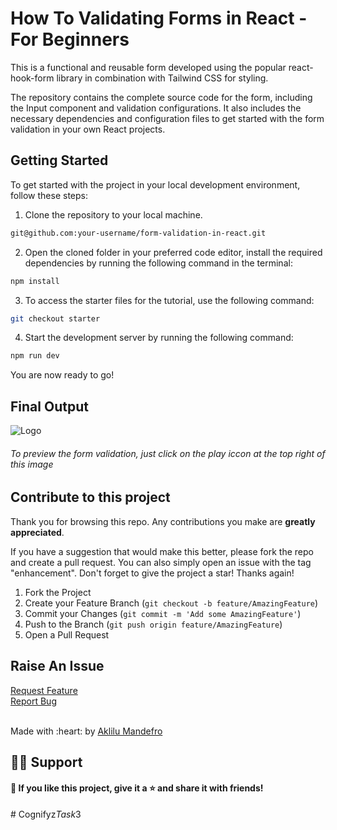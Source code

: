 
# How To Validating Forms in React - For Beginners

This is a functional and reusable form developed using the popular react-hook-form library in combination with Tailwind CSS for
styling.

The repository contains the complete source code for the form, including the Input component and validation configurations. It also includes the necessary dependencies and configuration files to get started with the form validation in
your own React projects.

<!-- PROJECT LOGO -->

## Getting Started

To get started with the project in your local development environment, follow
these steps:

1. Clone the repository to your local machine.

```bash
git@github.com:your-username/form-validation-in-react.git
```

2. Open the cloned folder in your preferred code editor, install the required
   dependencies by running the following command in the terminal:

```bash
npm install
```

3. To access the starter files for the tutorial, use the following command:

```bash
git checkout starter
```

4. Start the development server by running the following command:

```bash
npm run dev
```

You are now ready to go!

## Final Output
 <img src="https://i.imgur.com/7PmxPhY.gif" alt="Logo">
<h6> To preview the form validation, just click on the play iccon at the top right of this image </h6>

## Contribute to this project

Thank you for browsing this repo. Any contributions you make are **greatly
appreciated**.

If you have a suggestion that would make this better, please fork the repo and
create a pull request. You can also simply open an issue with the tag
"enhancement". Don't forget to give the project a star! Thanks again!

1. Fork the Project
2. Create your Feature Branch (`git checkout -b feature/AmazingFeature`)
3. Commit your Changes (`git commit -m 'Add some AmazingFeature'`)
4. Push to the Branch (`git push origin feature/AmazingFeature`)
5. Open a Pull Request

## Raise An Issue
  <p align="left">
    <a href="https://github.com/Aklilu-Mandefro/form-validation-in-react/issues">Request Feature</a><br>
    <a href="https://github.com/Aklilu-Mandefro/form-validation-in-react/issues">Report Bug</a>
  </p>
  
  <br>
Made with :heart: by <a href="https://github.com/Aklilu-Mandefro" target="_blank">Aklilu Mandefro</a>

## 🙋‍♂️  Support
#### 💙  If you like this project, give it a ⭐ and share it with friends!


#   C o g n i f y z _ T a s k _ 3  
 
